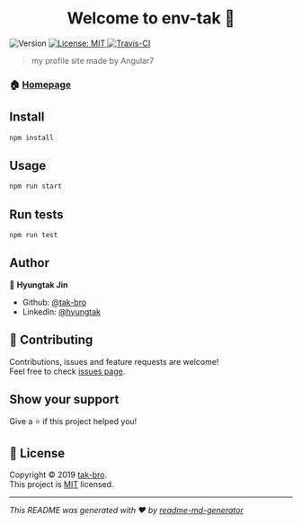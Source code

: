 <h1 align="center">Welcome to env-tak 👋</h1>
<p>
  <img alt="Version" src="https://img.shields.io/badge/version-0.0.0-blue.svg?cacheSeconds=2592000" />
  <a href="https://github.com/env-tak/env-tak.github.io/blob/develop/LICENSE">
    <img alt="License: MIT" src="https://img.shields.io/badge/License-MIT-yellow.svg" target="_blank" />
  </a>
  <a href="https://travis-ci.org/env-tak/env-tak.github.io">
    <img alt="Travis-CI" src="https://travis-ci.org/env-tak/env-tak.github.io.svg?branch=develop" target="_blank" />
  </a>
</p>

> my profile site made by Angular7

### 🏠 [Homepage](https://env-tak.github.io/)

## Install

```sh
npm install
```

## Usage

```sh
npm run start
```

## Run tests

```sh
npm run test
```

## Author

👤 **Hyungtak Jin**

* Github: [@tak-bro](https://github.com/tak-bro)
* LinkedIn: [@hyungtak](https://www.linkedin.com/in/hyungtak/)

## 🤝 Contributing

Contributions, issues and feature requests are welcome!<br />Feel free to check [issues page](https://github.com/env-tak/env-tak.github.io/issues).

## Show your support

Give a ⭐️ if this project helped you!

## 📝 License

Copyright © 2019 [tak-bro](https://github.com/tak-bro).<br />
This project is [MIT](https://github.com/env-tak/env-tak.github.io/blob/develop/LICENSE) licensed.

***
_This README was generated with ❤️ by [readme-md-generator](https://github.com/kefranabg/readme-md-generator)_
